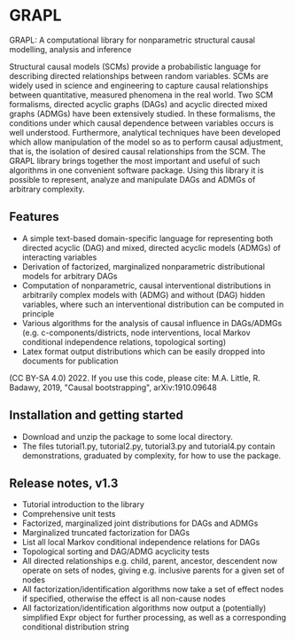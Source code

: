 # GRAPL
GRAPL: A computational library for nonparametric structural causal modelling, analysis and inference

Structural causal models (SCMs) provide a probabilistic language for describing directed relationships between random variables. SCMs are widely used in science and engineering to capture causal relationships between quantitative, measured phenomena in the real world. Two SCM formalisms, directed acyclic graphs (DAGs) and acyclic directed mixed graphs (ADMGs) have been extensively studied. In these formalisms, the conditions under which causal dependence between variables occurs is well understood. Furthermore, analytical techniques have been developed which allow manipulation of the model so as to perform causal adjustment, that is, the isolation of desired causal relationships from the SCM. The GRAPL library brings together the most important and useful of such algorithms in one convenient software package. Using this library it is possible to represent, analyze and manipulate DAGs and ADMGs of arbitrary complexity.

## Features
- A simple text-based domain-specific language for representing both directed acyclic (DAG) and mixed, directed acyclic models (ADMGs) of interacting variables
- Derivation of factorized, marginalized nonparametric distributional models for arbitrary DAGs
- Computation of nonparametric, causal interventional distributions in arbitrarily complex models with (ADMG) and without (DAG) hidden variables, where such an interventional distribution can be computed in principle
- Various algorithms for the analysis of causal influence in DAGs/ADMGs (e.g. c-components/districts, node interventions, local Markov conditional independence relations, topological sorting)
- Latex format output distributions which can be easily dropped into documents for publication

(CC BY-SA 4.0) 2022. If you use this code, please cite: M.A. Little, R. Badawy, 2019, "Causal bootstrapping", arXiv:1910.09648

## Installation and getting started
- Download and unzip the package to some local directory.
- The files tutorial1.py, tutorial2.py, tutorial3.py and tutorial4.py contain demonstrations, graduated by complexity, for how to use the package.

## Release notes, v1.3
- Tutorial introduction to the library
- Comprehensive unit tests
- Factorized, marginalized joint distributions for DAGs and ADMGs
- Marginalized truncated factorization for DAGs
- List all local Markov conditional independence relations for DAGs
- Topological sorting and DAG/ADMG acyclicity tests
- All directed relationships e.g. child, parent, ancestor, descendent now operate on sets of nodes, giving e.g. inclusive parents for a given set of nodes
- All factorization/identification algorithms now take a set of effect nodes if specified, otherwise the effect is all non-cause nodes
- All factorization/identification algorithms now output a (potentially) simplified  Expr object for further processing, as well as a corresponding conditional distribution string
